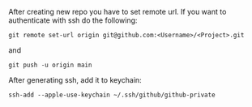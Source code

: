 

After creating new repo you have to set remote url. If you want to authenticate with ssh do the following: 

```
git remote set-url origin git@github.com:<Username>/<Project>.git
```
and
```
git push -u origin main
```

After generating ssh, add it to keychain: 
```
ssh-add --apple-use-keychain ~/.ssh/github/github-private
```